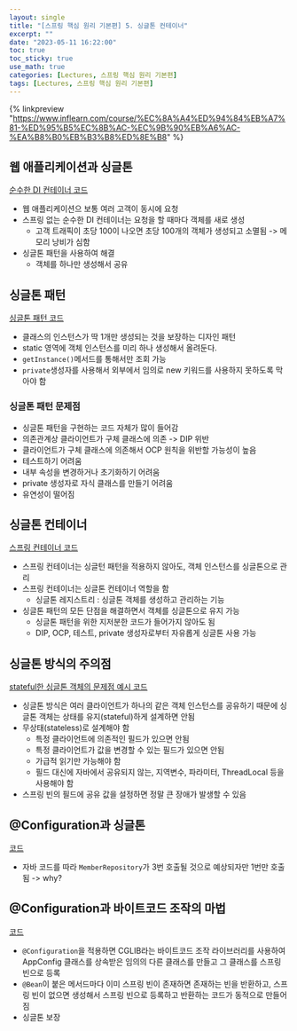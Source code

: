 ```yaml
---
layout: single
title: "[스프링 핵심 원리 기본편] 5. 싱글톤 컨테이너"
excerpt: ""
date: "2023-05-11 16:22:00"
toc: true
toc_sticky: true
use_math: true
categories: [Lectures, 스프링 핵심 원리 기본편]
tags: [Lectures, 스프링 핵심 원리 기본편]
---
```

{% linkpreview "https://www.inflearn.com/course/%EC%8A%A4%ED%94%84%EB%A7%81-%ED%95%B5%EC%8B%AC-%EC%9B%90%EB%A6%AC-%EA%B8%B0%EB%B3%B8%ED%8E%B8" %}

## 웹 애플리케이션과 싱글톤
[순수한 DI 컨테이너 코드](https://github.com/dpdms529/SpringCore/commit/b8c9055bd3c6a6894d9ef5b26105102f7d53a967)
- 웹 애플리케이션으 보통 여러 고객이 동시에 요청
- 스프링 없는 순수한 DI 컨테이너는 요청을 할 때마다 객체를 새로 생성
  - 고객 트래픽이 초당 100이 나오면 초당 100개의 객체가 생성되고 소멸됨 -> 메모리 낭비가 심함
- 싱글톤 패턴을 사용하여 해결
  - 객체를 하나만 생성해서 공유

## 싱글톤 패턴
[싱글톤 패턴 코드](https://github.com/dpdms529/SpringCore/commit/befd0022892726a2425d6ef050e91b853ca452a1)
- 클래스의 인스턴스가 딱 1개만 생성되는 것을 보장하는 디자인 패턴
- static 영역에 객체 인스턴스를 미리 하나 생성해서 올려둔다.
- `getInstance()`메서드를 통해서만 조회 가능
- `private`생성자를 사용해서 외부에서 임의로 new 키워드를 사용하지 못하도록 막아야 함

### 싱글톤 패턴 문제점
- 싱글톤 패턴을 구현하는 코드 자체가 많이 들어감
- 의존관계상 클라이언트가 구체 클래스에 의존 -> DIP 위반
- 클라이언트가 구체 클래스에 의존해서 OCP 원칙을 위반할 가능성이 높음
- 테스트하기 어려움
- 내부 속성을 변경하거나 초기화하기 어려움
- private 생성자로 자식 클래스를 만들기 어려움
- 유연성이 떨어짐

## 싱글톤 컨테이너
[스프링 컨테이너 코드](https://github.com/dpdms529/SpringCore/commit/a9eba911d35eb9112423d9ca0a8781b6e4302b97)
- 스프링 컨테이너는 싱글턴 패턴을 적용하지 않아도, 객체 인스턴스를 싱글톤으로 관리
- 스프링 컨테이너는 싱글톤 컨테이너 역할을 함
  - 싱글톤 레지스트리 : 싱글톤 객체를 생성하고 관리하는 기능
- 싱글톤 패턴의 모든 단점을 해결하면서 객체를 싱글톤으로 유지 가능
  - 싱글톤 패턴을 위한 지저분한 코드가 들어가지 않아도 됨
  - DIP, OCP, 테스트, private 생성자로부터 자유롭게 싱글톤 사용 가능

## 싱글톤 방식의 주의점
[stateful한 싱글톤 객체의 문제점 예시 코드](https://github.com/dpdms529/SpringCore/commit/cc99cd8e4a5b42bc67c26e07290694b21cc623d7)
- 싱글톤 방식은 여러 클라이언트가 하나의 같은 객체 인스턴스를 공유하기 때문에 싱글톤 객체는 상태를 유지(stateful)하게 설계하면 안됨
- 무상태(stateless)로 설계해야 함
  - 특정 클라이언트에 의존적인 필드가 있으면 안됨
  - 특정 클라이언트가 값을 변경할 수 있는 필드가 있으면 안됨
  - 가급적 읽기만 가능해야 함
  - 필드 대신에 자바에서 공유되지 않는, 지역변수, 파라미터, ThreadLocal 등을 사용해야 함
- 스프링 빈의 필드에 공유 값을 설정하면 정말 큰 장애가 발생할 수 있음

## @Configuration과 싱글톤
[코드](https://github.com/dpdms529/SpringCore/commit/86afc4aff259450441689ed86ab8c03874b96e9d)
- 자바 코드를 따라 `MemberRepository`가 3번 호출될 것으로 예상되자만 1번만 호출됨 -> why?

## @Configuration과 바이트코드 조작의 마법
[코드](https://github.com/dpdms529/SpringCore/commit/c17e6f38df24b79475a233f84f72355428ca8a7c)
- `@Configuration`을 적용하면 CGLIB라는 바이트코드 조작 라이브러리를 사용하여 AppConfig 클래스를 상속받은 임의의 다른 클래스를 만들고 그 클래스를 스프링 빈으로 등록
- `@Bean`이 붙은 메서드마다 이미 스프링 빈이 존재하면 존재하는 빈을 반환하고, 스프링 빈이 없으면 생성해서 스프링 빈으로 등록하고 반환하는 코드가 동적으로 만들어짐
- 싱글톤 보장